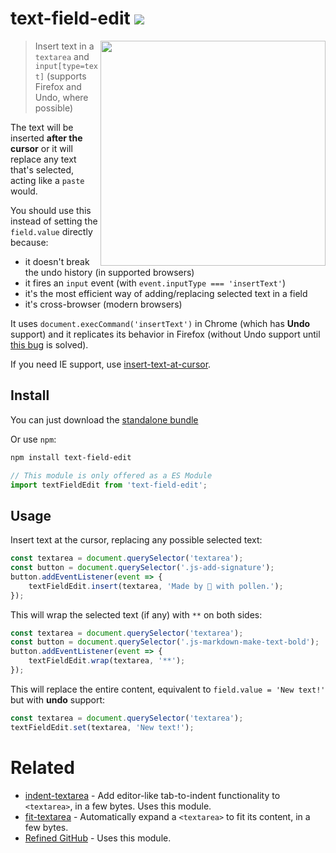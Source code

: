 # text-field-edit [![][badge-gzip]](#link-npm)

  [badge-gzip]: https://img.shields.io/bundlephobia/minzip/text-field-edit.svg?label=gzipped
  [link-npm]: https://www.npmjs.com/package/text-field-edit

<img align="right" width="360" src="https://user-images.githubusercontent.com/1402241/55075820-e3645800-50ce-11e9-8591-9195c3cdfc8a.gif">

> Insert text in a `textarea` and `input[type=text]` (supports Firefox and Undo, where possible)

The text will be inserted **after the cursor** or it will replace any text that's selected, acting like a `paste` would.

You should use this instead of setting the `field.value` directly because:

- it doesn't break the undo history (in supported browsers)
- it fires an `input` event (with `event.inputType === 'insertText'`)
- it's the most efficient way of adding/replacing selected text in a field
- it's cross-browser (modern browsers)

It uses `document.execCommand('insertText')` in Chrome (which has **Undo** support) and it replicates its behavior in Firefox (without Undo support until [this bug](https://bugzilla.mozilla.org/show_bug.cgi?id=1220696) is solved).

If you need IE support, use [insert-text-at-cursor](https://github.com/grassator/insert-text-at-cursor).

## Install

You can just download the [standalone bundle](https://packd.fregante.now.sh/text-field-edit)

Or use `npm`:

```sh
npm install text-field-edit
```

```js
// This module is only offered as a ES Module
import textFieldEdit from 'text-field-edit';
```

## Usage

Insert text at the cursor, replacing any possible selected text:

```js
const textarea = document.querySelector('textarea');
const button = document.querySelector('.js-add-signature');
button.addEventListener(event => {
	textFieldEdit.insert(textarea, 'Made by 🐝 with pollen.');
});
```

This will wrap the selected text (if any) with `**` on both sides:

```js
const textarea = document.querySelector('textarea');
const button = document.querySelector('.js-markdown-make-text-bold');
button.addEventListener(event => {
	textFieldEdit.wrap(textarea, '**');
});
```

This will replace the entire content, equivalent to `field.value = 'New text!'` but with **undo** support:

```js
const textarea = document.querySelector('textarea');
textFieldEdit.set(textarea, 'New text!');
```

# Related

- [indent-textarea](https://github.com/fregante/indent-textarea) - Add editor-like tab-to-indent functionality to `<textarea>`, in a few bytes. Uses this module.
- [fit-textarea](https://github.com/fregante/fit-textarea) - Automatically expand a `<textarea>` to fit its content, in a few bytes.
- [Refined GitHub](https://github.com/sindresorhus/refined-github) - Uses this module.
